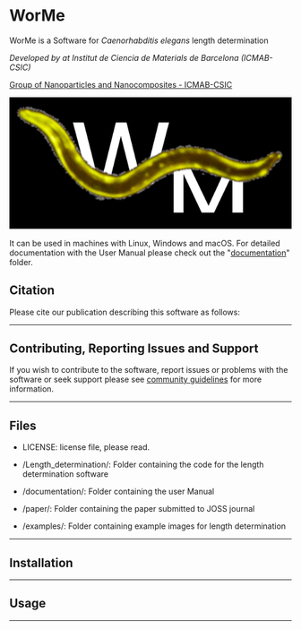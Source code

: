 # WorMe
WorMe is a Software for *Caenorhabditis elegans* length determination

*Developed by at Institut de Ciencia de Materials de Barcelona (ICMAB-CSIC)*

[Group of Nanoparticles and Nanocomposites - ICMAB-CSIC](https://nn.icmab.es/)

![WorMe icon](Length_determination/Images_resources/Logo_WorMe.png)

It can be used in machines with Linux, Windows and macOS. 
For detailed documentation with the User Manual please check out the "[documentation](documentation/)" folder.

## Citation

Please cite our publication describing this software as follows:

----------------------------------------------------------------

## Contributing, Reporting Issues and Support
If you wish to contribute to the software, report issues or problems with the software or seek support please see
[community guidelines](GUIDELINES.md) for more information.

----------------------------------------------------------------
## Files

* LICENSE: license file, please read.

* /Length_determination/: Folder containing the code for the length determination software

* /documentation/: Folder containing the user Manual

* /paper/: Folder containing the paper submitted to JOSS journal

* /examples/: Folder containing example images for length determination

-----------------------------------------

## Installation




-------------------------------------------
## Usage


-------------------------------------------



